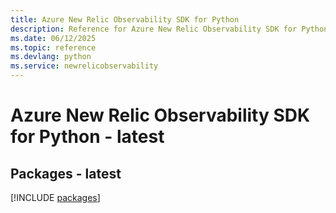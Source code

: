 ```yaml
---
title: Azure New Relic Observability SDK for Python
description: Reference for Azure New Relic Observability SDK for Python
ms.date: 06/12/2025
ms.topic: reference
ms.devlang: python
ms.service: newrelicobservability
---
```

# Azure New Relic Observability SDK for Python - latest
## Packages - latest
[!INCLUDE [packages](new-relic-observability-index.md)]